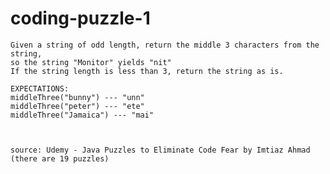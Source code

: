 # coding-puzzle-1


	Given a string of odd length, return the middle 3 characters from the string, 
	so the string "Monitor" yields "nit"
	If the string length is less than 3, return the string as is.

	EXPECTATIONS:
	middleThree("bunny") --- "unn"
	middleThree("peter") --- "ete"
	middleThree("Jamaica") --- "mai"
	
	
	
	source: Udemy - Java Puzzles to Eliminate Code Fear by Imtiaz Ahmad (there are 19 puzzles)
			
	
